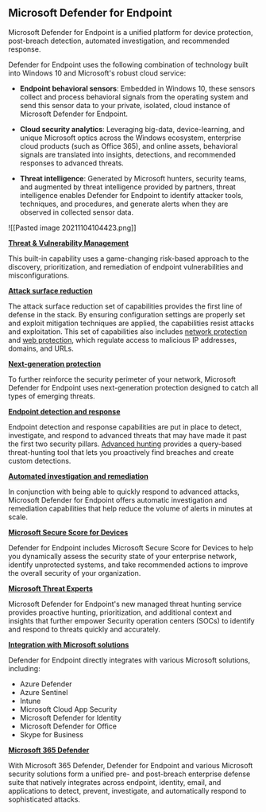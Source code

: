 ## Microsoft Defender for Endpoint

Microsoft Defender for Endpoint is a unified platform for device protection, post-breach detection, automated investigation, and recommended response.

Defender for Endpoint uses the following combination of technology built into Windows 10 and Microsoft's robust cloud service:

-   **Endpoint behavioral sensors**: Embedded in Windows 10, these sensors collect and process behavioral signals from the operating system and send this sensor data to your private, isolated, cloud instance of Microsoft Defender for Endpoint.
    
-   **Cloud security analytics**: Leveraging big-data, device-learning, and unique Microsoft optics across the Windows ecosystem, enterprise cloud products (such as Office 365), and online assets, behavioral signals are translated into insights, detections, and recommended responses to advanced threats.
    
-   **Threat intelligence**: Generated by Microsoft hunters, security teams, and augmented by threat intelligence provided by partners, threat intelligence enables Defender for Endpoint to identify attacker tools, techniques, and procedures, and generate alerts when they are observed in collected sensor data.



![[Pasted image 20211104104423.png]]

**[Threat & Vulnerability Management](https://docs.microsoft.com/en-us/microsoft-365/security/defender-endpoint/next-gen-threat-and-vuln-mgt?view=o365-worldwide)**

This built-in capability uses a game-changing risk-based approach to the discovery, prioritization, and remediation of endpoint vulnerabilities and misconfigurations.

**[Attack surface reduction](https://docs.microsoft.com/en-us/microsoft-365/security/defender-endpoint/overview-attack-surface-reduction?view=o365-worldwide)**

The attack surface reduction set of capabilities provides the first line of defense in the stack. By ensuring configuration settings are properly set and exploit mitigation techniques are applied, the capabilities resist attacks and exploitation. This set of capabilities also includes [network protection](https://docs.microsoft.com/en-us/microsoft-365/security/defender-endpoint/network-protection?view=o365-worldwide) and [web protection](https://docs.microsoft.com/en-us/microsoft-365/security/defender-endpoint/web-protection-overview?view=o365-worldwide), which regulate access to malicious IP addresses, domains, and URLs.

**[Next-generation protection](https://docs.microsoft.com/en-us/microsoft-365/security/defender-endpoint/next-generation-protection?view=o365-worldwide)**

To further reinforce the security perimeter of your network, Microsoft Defender for Endpoint uses next-generation protection designed to catch all types of emerging threats.

**[Endpoint detection and response](https://docs.microsoft.com/en-us/microsoft-365/security/defender-endpoint/overview-endpoint-detection-response?view=o365-worldwide)**

Endpoint detection and response capabilities are put in place to detect, investigate, and respond to advanced threats that may have made it past the first two security pillars. [Advanced hunting](https://docs.microsoft.com/en-us/microsoft-365/security/defender-endpoint/advanced-hunting-overview?view=o365-worldwide) provides a query-based threat-hunting tool that lets you proactively find breaches and create custom detections.

**[Automated investigation and remediation](https://docs.microsoft.com/en-us/microsoft-365/security/defender-endpoint/automated-investigations?view=o365-worldwide)**

In conjunction with being able to quickly respond to advanced attacks, Microsoft Defender for Endpoint offers automatic investigation and remediation capabilities that help reduce the volume of alerts in minutes at scale.

**[Microsoft Secure Score for Devices](https://docs.microsoft.com/en-us/microsoft-365/security/defender-endpoint/tvm-microsoft-secure-score-devices?view=o365-worldwide)**

Defender for Endpoint includes Microsoft Secure Score for Devices to help you dynamically assess the security state of your enterprise network, identify unprotected systems, and take recommended actions to improve the overall security of your organization.

**[Microsoft Threat Experts](https://docs.microsoft.com/en-us/microsoft-365/security/defender-endpoint/microsoft-threat-experts?view=o365-worldwide)**

Microsoft Defender for Endpoint's new managed threat hunting service provides proactive hunting, prioritization, and additional context and insights that further empower Security operation centers (SOCs) to identify and respond to threats quickly and accurately.

**[Integration with Microsoft solutions](https://docs.microsoft.com/en-us/microsoft-365/security/defender-endpoint/threat-protection-integration?view=o365-worldwide)**

Defender for Endpoint directly integrates with various Microsoft solutions, including:

-   Azure Defender
-   Azure Sentinel
-   Intune
-   Microsoft Cloud App Security
-   Microsoft Defender for Identity
-   Microsoft Defender for Office
-   Skype for Business

**[Microsoft 365 Defender](https://docs.microsoft.com/en-us/microsoft-365/security/defender/microsoft-threat-protection)**

With Microsoft 365 Defender, Defender for Endpoint and various Microsoft security solutions form a unified pre- and post-breach enterprise defense suite that natively integrates across endpoint, identity, email, and applications to detect, prevent, investigate, and automatically respond to sophisticated attacks.

